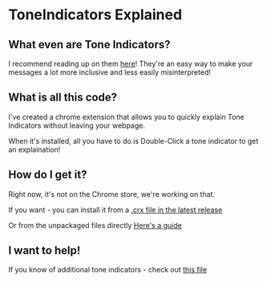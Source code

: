 # ToneIndicators Explained

## What even are Tone Indicators?

I recommend reading up on them [here](https://toneindicators.carrd.co/#introduction)! They're an easy way to make your messages a lot more inclusive and less easily misinterpreted!

## What is all this code?
I've created a chrome extension that allows you to quickly explain Tone Indicators without leaving your webpage.

When it's installed, all you have to do is Double-Click a tone indicator to get an explaination!

## How do I get it?

Right now, it's not on the Chrome store, we're working on that.

If you want - you can install it from a [.crx file in the latest release ](https://github.com/ianfhunter/ToneIndicators-Explained/releases)

Or from the unpackaged files directly [Here's a guide](https://webkul.com/blog/how-to-install-the-unpacked-extension-in-chrome/)


## I want to help!
If you know of additional tone indicators - check out [this file](https://github.com/ianfhunter/ToneIndicatorExplainations/blob/main/explain.js#L7)

